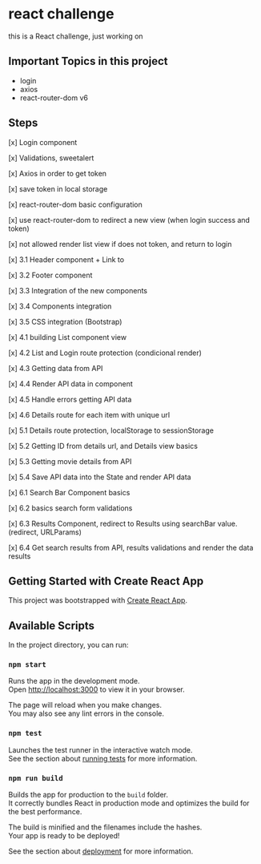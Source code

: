 # react challenge

this is a React challenge, just working on

## Important Topics in this project

* login
* axios
* react-router-dom v6


## Steps

[x] Login component

[x] Validations, sweetalert

[x] Axios in order to get token

[x] save token in local storage

[x] react-router-dom basic configuration

[x] use react-router-dom to redirect a new view (when login success and token)

[x] not allowed render list view if does not token, and return to login


[x] 3.1 Header component + Link to

[x] 3.2 Footer component

[x] 3.3 Integration of the new components 

[x] 3.4 Components integration

[x] 3.5 CSS integration (Bootstrap)


[x] 4.1 building List component view

[x] 4.2 List and Login route protection (condicional render)

[x] 4.3 Getting data from API

[x] 4.4 Render API data in component

[x] 4.5 Handle errors getting API data

[x] 4.6 Details route for each item with unique url


[x] 5.1 Details route protection, localStorage to sessionStorage

[x] 5.2 Getting ID from details url, and Details view basics

[x] 5.3 Getting movie details from API

[x] 5.4 Save API data into the State and render API data


[x] 6.1 Search Bar Component basics

[x] 6.2 basics search form validations

[x] 6.3 Results Component, redirect to Results using searchBar value. (redirect, URLParams)

[x] 6.4 Get search results from API, results validations and render the data results 



## Getting Started with Create React App

This project was bootstrapped with [Create React App](https://github.com/facebook/create-react-app).


## Available Scripts

In the project directory, you can run:


### `npm start`

Runs the app in the development mode.\
Open [http://localhost:3000](http://localhost:3000) to view it in your browser.

The page will reload when you make changes.\
You may also see any lint errors in the console.


### `npm test`

Launches the test runner in the interactive watch mode.\
See the section about [running tests](https://facebook.github.io/create-react-app/docs/running-tests) for more information.


### `npm run build`

Builds the app for production to the `build` folder.\
It correctly bundles React in production mode and optimizes the build for the best performance.

The build is minified and the filenames include the hashes.\
Your app is ready to be deployed!

See the section about [deployment](https://facebook.github.io/create-react-app/docs/deployment) for more information.


